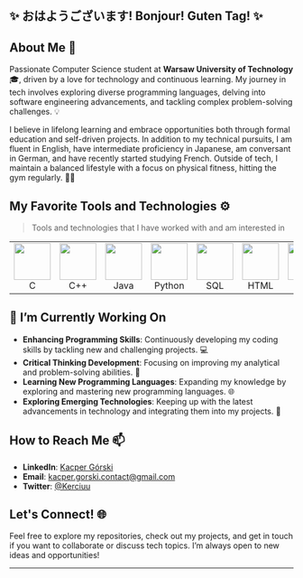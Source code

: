 ## ✨ おはようございます! Bonjour! Guten Tag! ✨

## About Me 🌟

Passionate Computer Science student at **Warsaw University of Technology** 🎓, driven by a love for technology and continuous learning. My journey in tech involves exploring diverse programming languages, delving into software engineering advancements, and tackling complex problem-solving challenges. 💡

I believe in lifelong learning and embrace opportunities both through formal education and self-driven projects. In addition to my technical pursuits, I am fluent in English, have intermediate proficiency in Japanese, am conversant in German, and have recently started studying French. Outside of tech, I maintain a balanced lifestyle with a focus on physical fitness, hitting the gym regularly. 🏋️‍♂️

## My Favorite Tools and Technologies ⚙️

> Tools and technologies that I have worked with and am interested in

<table>
  <tr>
    <td align="center" width="96">
         <img src="https://cdn.jsdelivr.net/gh/devicons/devicon@latest/icons/c/c-original.svg" width="65" height="65"/>
      <br>C
    </td>
    <td align="center" width="96">
         <img src="https://cdn.jsdelivr.net/gh/devicons/devicon@latest/icons/cplusplus/cplusplus-original.svg" width="65" height="65"/>
      <br>C++
    </td>
    <td align="center" width="96">
         <img src="https://cdn.jsdelivr.net/gh/devicons/devicon@latest/icons/java/java-original.svg" width="65" height="65"/>
      <br>Java
    </td>
    <td align="center" width="96">
         <img src="https://cdn.jsdelivr.net/gh/devicons/devicon@latest/icons/python/python-original.svg" width="65" height="65"/>
      <br>Python
    </td>
    <td align="center" width="96">
         <img src="https://cdn.jsdelivr.net/gh/devicons/devicon@latest/icons/azuresqldatabase/azuresqldatabase-original.svg" width="65" height="65"/>
      <br>SQL
    </td>
    <td align="center" width="96">
         <img src="https://cdn.jsdelivr.net/gh/devicons/devicon@latest/icons/html5/html5-original.svg" width="65" height="65"/>
      <br>HTML
    </td>
    <td align="center" width="96">
         <img src="https://cdn.jsdelivr.net/gh/devicons/devicon@latest/icons/css3/css3-original.svg" width="65" height="65"/>
      <br>CSS
    </td>
    <td align="center" width="96">
         <img src="https://cdn.jsdelivr.net/gh/devicons/devicon@latest/icons/bootstrap/bootstrap-original.svg" width="65" height="65"/>
      <br>Bootstrap
    </td>
  </tr>
</table>

## 🔭 I’m Currently Working On

- **Enhancing Programming Skills**: Continuously developing my coding skills by tackling new and challenging projects. 💻
- **Critical Thinking Development**: Focusing on improving my analytical and problem-solving abilities. 🧠
- **Learning New Programming Languages**: Expanding my knowledge by exploring and mastering new programming languages. 🌐
- **Exploring Emerging Technologies**: Keeping up with the latest advancements in technology and integrating them into my projects. 🚀

## How to Reach Me 📫

- **LinkedIn**: [Kacper Górski](https://www.linkedin.com/in/kacper-gorski-se/)
- **Email**: [kacper.gorski.contact@gmail.com](mailto:kacper.gorski.contact@gmail.com)
- **Twitter**: [@Kerciuu](https://twitter.com/Kerciuu)

## Let's Connect! 🌐

Feel free to explore my repositories, check out my projects, and get in touch if you want to collaborate or discuss tech topics. I’m always open to new ideas and opportunities!

---

